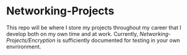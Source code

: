 # Networking-Projects
This repo will be where I store my projects throughout my career that I develop both on my own time and at work. Currently, *Networking-Projects/Encryption* is sufficiently documented for testing in your own envrironment. 
